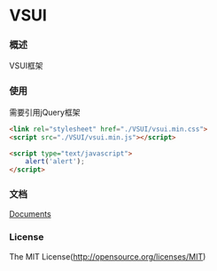 VSUI
=====

### 概述

VSUI框架

### 使用

需要引用jQuery框架
```html
<link rel="stylesheet" href="./VSUI/vsui.min.css">
<script src="./VSUI/vsui.min.js"></script>

<script type="text/javascript">
    alert('alert');
</script>
```

### 文档

[Documents](docs/README.md)

### License
The MIT License(http://opensource.org/licenses/MIT)


